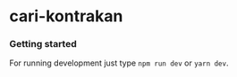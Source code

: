 # cari-kontrakan

### Getting started

For running development just type `npm run dev` or `yarn dev`.